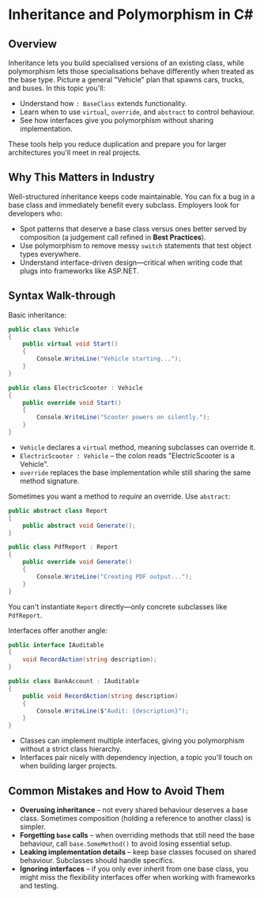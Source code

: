 # Inheritance and Polymorphism in C#

## Overview
Inheritance lets you build specialised versions of an existing class, while polymorphism lets those specialisations behave differently when treated as the base type. Picture a general "Vehicle" plan that spawns cars, trucks, and buses. In this topic you'll:

- Understand how `: BaseClass` extends functionality.
- Learn when to use `virtual`, `override`, and `abstract` to control behaviour.
- See how interfaces give you polymorphism without sharing implementation.

These tools help you reduce duplication and prepare you for larger architectures you'll meet in real projects.

## Why This Matters in Industry
Well-structured inheritance keeps code maintainable. You can fix a bug in a base class and immediately benefit every subclass. Employers look for developers who:

- Spot patterns that deserve a base class versus ones better served by composition (a judgement call refined in **Best Practices**).
- Use polymorphism to remove messy `switch` statements that test object types everywhere.
- Understand interface-driven design—critical when writing code that plugs into frameworks like ASP.NET.

## Syntax Walk-through
Basic inheritance:

```csharp
public class Vehicle
{
    public virtual void Start()
    {
        Console.WriteLine("Vehicle starting...");
    }
}

public class ElectricScooter : Vehicle
{
    public override void Start()
    {
        Console.WriteLine("Scooter powers on silently.");
    }
}
```

- `Vehicle` declares a `virtual` method, meaning subclasses can override it.
- `ElectricScooter : Vehicle` – the colon reads "ElectricScooter is a Vehicle".
- `override` replaces the base implementation while still sharing the same method signature.

Sometimes you want a method to *require* an override. Use `abstract`:

```csharp
public abstract class Report
{
    public abstract void Generate();
}

public class PdfReport : Report
{
    public override void Generate()
    {
        Console.WriteLine("Creating PDF output...");
    }
}
```

You can't instantiate `Report` directly—only concrete subclasses like `PdfReport`.

Interfaces offer another angle:

```csharp
public interface IAuditable
{
    void RecordAction(string description);
}

public class BankAccount : IAuditable
{
    public void RecordAction(string description)
    {
        Console.WriteLine($"Audit: {description}");
    }
}
```

- Classes can implement multiple interfaces, giving you polymorphism without a strict class hierarchy.
- Interfaces pair nicely with dependency injection, a topic you'll touch on when building larger projects.

## Common Mistakes and How to Avoid Them
- **Overusing inheritance** – not every shared behaviour deserves a base class. Sometimes composition (holding a reference to another class) is simpler.
- **Forgetting `base` calls** – when overriding methods that still need the base behaviour, call `base.SomeMethod()` to avoid losing essential setup.
- **Leaking implementation details** – keep base classes focused on shared behaviour. Subclasses should handle specifics.
- **Ignoring interfaces** – if you only ever inherit from one base class, you might miss the flexibility interfaces offer when working with frameworks and testing.
